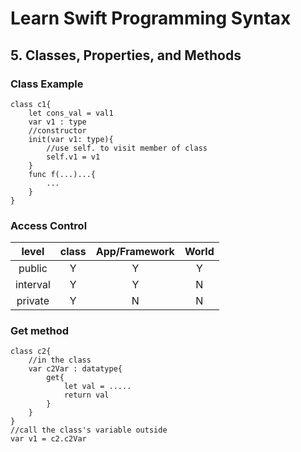 # Learn Swift Programming Syntax
## 5. Classes, Properties, and Methods
### Class Example
    class c1{
        let cons_val = val1
        var v1 : type
        //constructor
        init(var v1: type){
            //use self. to visit member of class
            self.v1 = v1
        }
        func f(...)...{
            ...
        }
    }
### Access Control
| level | class | App/Framework | World |
| :---: | :---: | :-----------: | :---: |
| public | Y | Y | Y |
| interval | Y | Y | N |
| private | Y | N | N |

### Get method
    class c2{
        //in the class
        var c2Var : datatype{
            get{
                let val = .....
                return val
            }
        }
    }
    //call the class's variable outside
    var v1 = c2.c2Var


